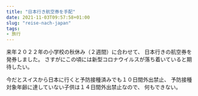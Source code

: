 ```yaml
---
title: "日本行き航空券を手配"
date: 2021-11-03T09:57:58+01:00
slug: "reise-nach-japan"
tags:
- 旅行
---
```

来年２０２２年の小学校の秋休み（２週間）に合わせて、
日本行きの航空券を発券しました。
さすがにこの頃には新型コロナウイルスが落ち着いていると期待したい。

今だとスイスから日本に行くと予防接種済みでも１０日間外出禁止、
予防接種対象年齢に達していない子供は１４日間外出禁止なので、
何もできない。
